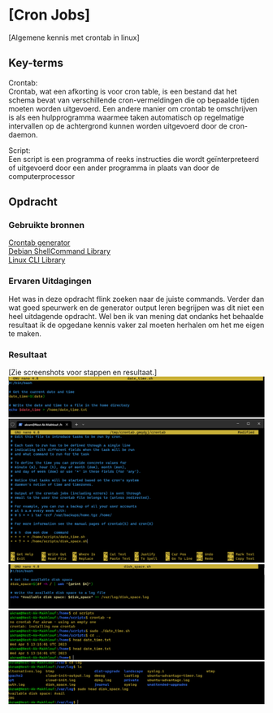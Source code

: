 # [Cron Jobs]

[Algemene kennis met crontab in linux]

## Key-terms

Crontab:  
Crontab, wat een afkorting is voor cron table, is een bestand dat het schema bevat van verschillende cron-vermeldingen die op bepaalde tijden moeten worden uitgevoerd. Een andere manier om crontab te omschrijven is als een hulpprogramma waarmee taken automatisch op regelmatige intervallen op de achtergrond kunnen worden uitgevoerd door de cron-daemon.


Script:  
Een script is een programma of reeks instructies die wordt geïnterpreteerd of uitgevoerd door een ander programma in plaats van door de computerprocessor
## Opdracht

### Gebruikte bronnen

[Crontab generator](https://crontab-generator.org/)  
[Debian ShellCommand Library ](https://wiki.debian.org/ShellCommands)  
[Linux CLI Library](https://ss64.com/bash/)

### Ervaren Uitdagingen

Het was in deze opdracht flink zoeken naar de juiste commands. Verder dan wat goed speurwerk en de generator output leren begrijpen was dit niet een heel uitdagende opdracht. Wel ben ik van mening dat ondanks het behaalde resultaat ik de opgedane kennis vaker zal moeten herhalen om het me eigen te maken. 

### Resultaat

[Zie screenshots voor stappen en resultaat.]
![script1](/00_includes/Week-1-img/cronscript1.png)
![Cronjob implementatie](/00_includes/Week-1-img/CronJobsWeeklyDiskSpace.png)
![script2](/00_includes/Week-1-img/cronscript2.png)
![Script 1 resultaat in terminal](/00_includes/Week-1-img/CronJobsMinutes.png)
![Disk_space resultaat](/00_includes/Week-1-img/CronJobsVarLog.png)
